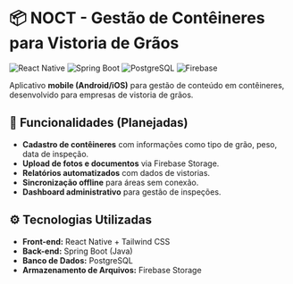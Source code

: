 # 📦 NOCT - Gestão de Contêineres para Vistoria de Grãos  
 
 ![React Native](https://img.shields.io/badge/React_Native-20232A?style=for-the-badge&logo=react&logoColor=61DAFB)
 ![Spring Boot](https://img.shields.io/badge/Spring_Boot-6DB33F?style=for-the-badge&logo=spring&logoColor=white)
 ![PostgreSQL](https://img.shields.io/badge/PostgreSQL-316192?style=for-the-badge&logo=postgresql&logoColor=white)
 ![Firebase](https://img.shields.io/badge/Firebase-FFCA28?style=for-the-badge&logo=firebase&logoColor=black)  
 
 Aplicativo **mobile (Android/iOS)** para gestão de conteúdo em contêineres, desenvolvido para empresas de vistoria de grãos.  
 
 ## 🚀 Funcionalidades (Planejadas)  
 - **Cadastro de contêineres** com informações como tipo de grão, peso, data de inspeção.  
 - **Upload de fotos e documentos** via Firebase Storage.  
 - **Relatórios automatizados** com dados de vistorias.  
 - **Sincronização offline** para áreas sem conexão.  
 - **Dashboard administrativo** para gestão de inspeções.  
 
 ## ⚙️ Tecnologias Utilizadas  
 - **Front-end:** React Native + Tailwind CSS  
 - **Back-end:** Spring Boot (Java)  
 - **Banco de Dados:** PostgreSQL  
 - **Armazenamento de Arquivos:** Firebase Storage  